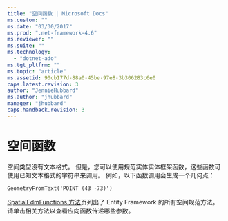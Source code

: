 ```yaml
---
title: "空间函数 | Microsoft Docs"
ms.custom: ""
ms.date: "03/30/2017"
ms.prod: ".net-framework-4.6"
ms.reviewer: ""
ms.suite: ""
ms.technology: 
  - "dotnet-ado"
ms.tgt_pltfrm: ""
ms.topic: "article"
ms.assetid: 90cb177d-88a0-45be-97e8-3b306283c6e0
caps.latest.revision: 3
author: "JennieHubbard"
ms.author: "jhubbard"
manager: "jhubbard"
caps.handback.revision: 3
---
```

# 空间函数
空间类型没有文本格式。  但是，您可以使用规范实体实体框架函数，这些函数可使用已知文本格式的字符串来调用。  例如，以下函数调用会生成一个几何点：  
  
```  
GeometryFromText('POINT (43 -73)')  
```  
  
 [SpatialEdmFunctions 方法](http://msdn.microsoft.com/library/hh749531.aspx)页列出了 Entity Framework 的所有空间规范方法。  请单击相关方法以查看应向函数传递哪些参数。
